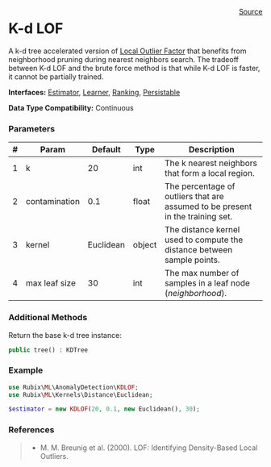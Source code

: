 <span style="float:right;"><a href="https://github.com/RubixML/RubixML/blob/master/src/AnomalyDetectors/KDLOF.php">Source</a></span>

# K-d LOF
A k-d tree accelerated version of [Local Outlier Factor](local-outlier-factor.md) that benefits from neighborhood pruning during nearest neighbors search. The tradeoff between K-d LOF and the brute force method is that while K-d LOF is faster, it cannot be partially trained.

**Interfaces:** [Estimator](../estimator.md), [Learner](../learner.md), [Ranking](api.md#ranking), [Persistable](../persistable.md)

**Data Type Compatibility:** Continuous

### Parameters
| # | Param | Default | Type | Description |
|---|---|---|---|---|
| 1 | k | 20 | int | The k nearest neighbors that form a local region. |
| 2 | contamination | 0.1 | float | The percentage of outliers that are assumed to be present in the training set. |
| 3 | kernel | Euclidean | object | The distance kernel used to compute the distance between sample points. |
| 4 | max leaf size | 30 | int | The max number of samples in a leaf node (*neighborhood*). |

### Additional Methods
Return the base k-d tree instance:
```php
public tree() : KDTree
```

### Example
```php
use Rubix\ML\AnomalyDetection\KDLOF;
use Rubix\ML\Kernels\Distance\Euclidean;

$estimator = new KDLOF(20, 0.1, new Euclidean(), 30);
```

### References
>- M. M. Breunig et al. (2000). LOF: Identifying Density-Based Local Outliers.